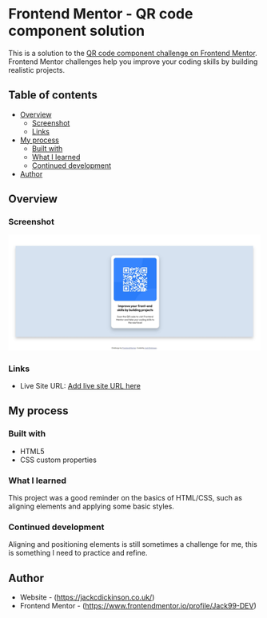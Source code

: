 # Frontend Mentor - QR code component solution

This is a solution to the [QR code component challenge on Frontend Mentor](https://www.frontendmentor.io/challenges/qr-code-component-iux_sIO_H). Frontend Mentor challenges help you improve your coding skills by building realistic projects. 

## Table of contents

- [Overview](#overview)
  - [Screenshot](#screenshot)
  - [Links](#links)
- [My process](#my-process)
  - [Built with](#built-with)
  - [What I learned](#what-i-learned)
  - [Continued development](#continued-development)
- [Author](#author)


## Overview

### Screenshot

![](./images/Screenshot.jpg)


### Links

- Live Site URL: [Add live site URL here](https://your-live-site-url.com)



## My process


### Built with

- HTML5
- CSS custom properties



### What I learned

This project was a good reminder on the basics of HTML/CSS, such as aligning elements and applying some basic styles.



### Continued development

Aligning and positioning elements is still sometimes a challenge for me, this is something I need to practice and refine.




## Author

- Website - (https://jackcdickinson.co.uk/)
- Frontend Mentor - (https://www.frontendmentor.io/profile/Jack99-DEV)


